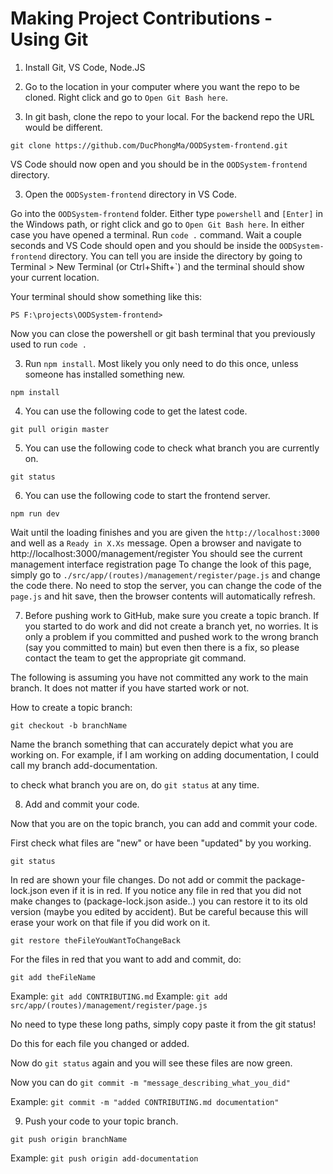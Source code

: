 # Making Project Contributions - Using Git

1. Install Git, VS Code, Node.JS

2. Go to the location in your computer where you want the repo to be cloned. Right click and go to `Open Git Bash here`.

3. In git bash, clone the repo to your local. For the backend repo the URL would be different.

```
git clone https://github.com/DucPhongMa/OODSystem-frontend.git
```

VS Code should now open and you should be in the `OODSystem-frontend` directory.

3. Open the `OODSystem-frontend` directory in VS Code.

Go into the `OODSystem-frontend` folder.
Either type `powershell` and `[Enter]` in the Windows path, or right click and go to `Open Git Bash here`. In either case you have opened a terminal.
Run `code .` command.
Wait a couple seconds and VS Code should open and you should be inside the `OODSystem-frontend` directory.
You can tell you are inside the directory by going to Terminal > New Terminal (or Ctrl+Shift+`) and the terminal should show your current location.

Your terminal should show something like this:

```
PS F:\projects\OODSystem-frontend>
```

Now you can close the powershell or git bash terminal that you previously used to run `code .`

3. Run `npm install`. Most likely you only need to do this once, unless someone has installed something new.

```
npm install
```

4. You can use the following code to get the latest code.

```
git pull origin master
```

5. You can use the following code to check what branch you are currently on.

```
git status
```

6. You can use the following code to start the frontend server.

```
npm run dev
```

Wait until the loading finishes and you are given the `http://localhost:3000` and well as a `Ready in X.Xs` message.
Open a browser and navigate to http://localhost:3000/management/register
You should see the current management interface registration page
To change the look of this page, simply go to `./src/app/(routes)/management/register/page.js` and change the code there.
No need to stop the server, you can change the code of the `page.js` and hit save, then the browser contents will automatically refresh.

7. Before pushing work to GitHub, make sure you create a topic branch. If you started to do work and did not create a branch yet, no worries.
   It is only a problem if you committed and pushed work to the wrong branch (say you committed to main) but even then there is a fix, so please contact the team to get the appropriate git command.

The following is assuming you have not committed any work to the main branch. It does not matter if you have started work or not.

How to create a topic branch:

```
git checkout -b branchName
```

Name the branch something that can accurately depict what you are working on. For example, if I am working on adding documentation, I could call my branch add-documentation.

to check what branch you are on, do `git status` at any time.

8. Add and commit your code.

Now that you are on the topic branch, you can add and commit your code.

First check what files are "new" or have been "updated" by you working.

```
git status
```

In red are shown your file changes. Do not add or commit the package-lock.json even if it is in red.
If you notice any file in red that you did not make changes to (package-lock.json aside..) you can restore it to its old version (maybe you edited by accident). But be careful because this will erase your work on that file if you did work on it.

```
git restore theFileYouWantToChangeBack
```

For the files in red that you want to add and commit, do:

```
git add theFileName
```

Example: `git add CONTRIBUTING.md`
Example: `git add src/app/(routes)/management/register/page.js`

No need to type these long paths, simply copy paste it from the git status!

Do this for each file you changed or added.

Now do `git status` again and you will see these files are now green.

Now you can do `git commit -m "message_describing_what_you_did"`

Example: `git commit -m "added CONTRIBUTING.md documentation"`

9. Push your code to your topic branch.

```
git push origin branchName
```

Example: `git push origin add-documentation`
